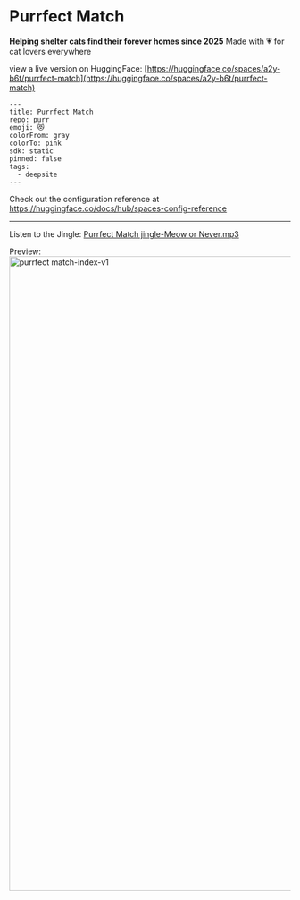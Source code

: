 # Purrfect Match

**Helping shelter cats find their forever homes since 2025**
Made with 💗 for cat lovers everywhere

view a live version on HuggingFace: [https://huggingface.co/spaces/a2y-b6t/purrfect-match](https://huggingface.co/spaces/a2y-b6t/purrfect-match)


```
---
title: Purrfect Match
repo: purr
emoji: 😻
colorFrom: gray
colorTo: pink
sdk: static
pinned: false
tags:
  - deepsite
---
```

Check out the configuration reference at https://huggingface.co/docs/hub/spaces-config-reference

----

Listen to the Jingle:
[Purrfect Match jingle-Meow or Never.mp3](https://github.com/user-attachments/files/22398409/Purrfect.Match.jingle-Meow.or.Never.mp3)

Preview:
<img width="1458" height="1135" alt="purrfect match-index-v1" src="https://github.com/user-attachments/assets/6a1787d3-b6a5-4ef9-a2ac-ba7f0303af5e" />
